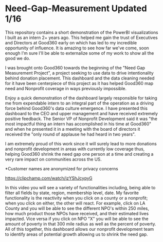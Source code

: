 # Need-Gap-Measurement  Updated 1/16
This repository contains a short demonstration of the PowerBI visualizations I built as an intern 2+ years ago. This helped me gain the trust of Executives and Directors at Good360 early on which has led to my incredible opportunity of influence. It is amazing to see how far we've come, soon enough I'm sure I'll be able to externalize some of my work to show all the good we do.

I was brought onto Good360 towards the beginning of the "Need Gap Measurement Project", a project seeking to use data to drive intentionality behind donation placement. This dashboard and the data cleaning needed for it have been centerpiece of this project as it has helped Good360 map need and Nonprofit coverage in ways previously impossible.

Enjoy a quick demonstration of the dashboard largely responsible for taking me from expendable intern to an integral part of the operation as a driving force behind Good360's data culture emergence. I have presented this dashboard to the CEO and upper management and have received extremely positive feedback. The Senior VP of Nonprofit Development said it was "the most impactful thing an intern has accomplished in his time at Good360" and when he presented it in a meeting with the board of directors it received the "only round of applause he had heard in two years".

I am extremely proud of this work since it will surely lead to more donations and nonprofit development in areas with currently low coverage thus, helping Good360 shrink the need gap one person at a time and creating a very rare impact on communities across the US.

*Customer names are anonymized for privacy concerns

https://clipchamp.com/watch/izYShJcypyG

In this video you will see a variety of functionalities including, being able to filter all fields by state, region, membership level, date. My favorite functionality is the reactivity when you click on a county or a nonprofit; when you click on either, the other will react. For example, click on LA County and you will be able to see the different NPO's within 250 miles, how much product those NPOs have received, and their estimated lives impacted. Vice versa if you click on NPO "X" you will be able to see the amount of poverty in that 300 mile radius as well as the percent of poverty. All of this together, this dashboard allows our nonprofit development team to identify areas of potential growth allowing us to shrink the need gap. 
